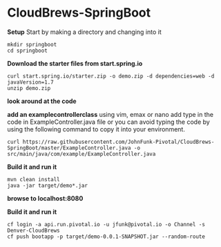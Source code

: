 # CloudBrews-SpringBoot
**Setup**
Start by making a directory and changing into it

```
mkdir springboot
cd springboot
```

**Download the starter files from start.spring.io**
```
curl start.spring.io/starter.zip -o demo.zip -d dependencies=web -d javaVersion=1.7
unzip demo.zip
```

**look around at the code**

**add an examplecontrollerclass**
using vim, emax or nano add type in the code in ExampleController.java file
or you can avoid typing the code by using the following command to copy it into your environment.
```
curl https://raw.githubusercontent.com/JohnFunk-Pivotal/CloudBrews-SpringBoot/master/ExampleController.java -o src/main/java/com/example/ExampleController.java
```

**Build it and run it**
```
mvn clean install
java -jar target/demo*.jar
```

**browse to localhost:8080**

**Build it and run it**
```
cf login -a api.run.pivotal.io -u jfunk@pivotal.io -o Channel -s Denver-CloudBrews
cf push bootapp -p target/demo-0.0.1-SNAPSHOT.jar --random-route
```

